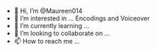 - 👋 Hi, I’m @Maureen014
- 👀 I’m interested in ... Encodings and Voiceover 
- 🌱 I’m currently learning ... 
- 💞️ I’m looking to collaborate on ...
- 📫 How to reach me ...

<!---
Maureen014/Maureen014 is a ✨ special ✨ repository because its `README.md` (this file) appears on your GitHub profile.
You can click the Preview link to take a look at your changes.
--->
